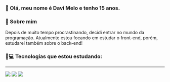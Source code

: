 ### 👋 Olá, meu nome é Davi Melo e tenho 15 anos.

### 👊 Sobre mim 
Depois de muito tempo procrastinando, decidi entrar no mundo da programação.
Atualmente estou focando em estudar o front-end, porém, estudarei também sobre o back-end!

### 🚀💻 Tecnologias que estou estudando:
--------------------------------
<img src="https://img.shields.io/badge/JavaScript-323330?style=for-the-badge&logo=javascript&logoColor=F7DF1E">
<img src="https://img.shields.io/badge/HTML5-E34F26?style=for-the-badge&logo=html5&logoColor=white">
<img src="https://img.shields.io/badge/CSS3-1572B6?style=for-the-badge&logo=css3&logoColor=white">


